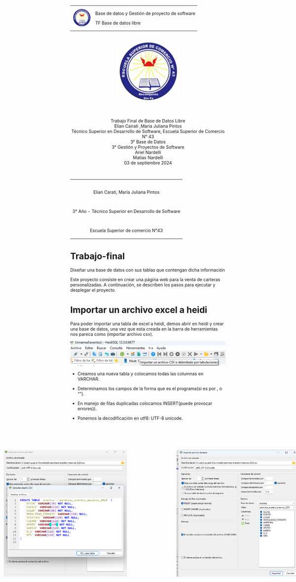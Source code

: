 <table long="800000%">
  <tr long="800000%", wo>
    <td ><img src="caratula.png" alt="Descripción de la imagen" width="60"></td>
    <td long="800000%">
      <p> Base de datos y Gestión de proyecto de software</p>
      <p>TF Base de datos libre</p> 
    </td>
  </tr>
</table>


<p align="center">
  <BR>
   <img src="caratula.png" alt="Carátula del Proyecto" width="200"/><BR>
  <BR>
  <BR>
  <BR> Trabajo Final de Base de Datos Libre <BR>
          Elian Cairati ,María Juliana Pintos <BR>
  Técnico Superior en Desarrollo de Software, Escuela Superior de Comercio N° 43<BR>
          3° Base de Datos<BR>
        3° Gestión y Proyectos de Software<BR>
          Ariel Nardelli<BR>
          Matias Nardelli<BR>
        03 de septiembre 2024<BR>
</p> <BR>

<table width="9000%", align="center",long="9000%">
  <tr>
    <td>
      <br> <p align="center",> Elian Carati, María Juliana Pintos</p>
      <br> <p align="center" >3° Año - Técnico Superior en Desarrollo de Software</p> 
      <br> <p align="center">Escuela Superior de comercio N°43</p>
    </td>
  </tr>
</table>

# Trabajo-final
Diseñar una base de datos con sus tablas que contengan dicha información



Este proyecto consiste en crear una página web para la venta de carteras personalizadas. A continuación, se describen los pasos para ejecutar y desplegar el proyecto.


# Importar un archivo excel a heidi

Para poder importar una tabla de excel a heidi, demos abrir en heidi y crear una base de datos, una vez que esta creada en la barra de herramientas nos pareca como (importar archivo csv).

<p align="center">
  <img src="p1.png" alt="Primera herramienta como importar archivo csv" width="800"/>
</p>


* Creamos una nueva tabla y colocamos todas las columnas en VARCHAR.
* Determinamos los campos de la forma que es el programa(si es por , o “”).
* En manejo de filas duplicadas colocamos INSERT(puede provocar errores)).
* Ponemos la decodificación en utf8: UTF-8 unicode.

  <div style="display: flex; justify-content: center;">
    <img src="p2.png" alt="Imagen 2" width="400" style="margin: 80px;"/>
    <img src="p3.png" alt="Imagen 3" width="400" style="margin: 80px;"/>
  </div>



